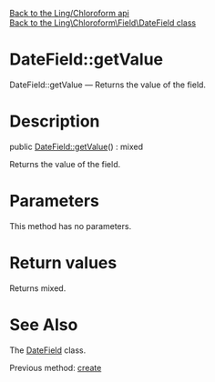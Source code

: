 [Back to the Ling/Chloroform api](https://github.com/lingtalfi/Chloroform/blob/master/doc/api/Ling/Chloroform.md)<br>
[Back to the Ling\Chloroform\Field\DateField class](https://github.com/lingtalfi/Chloroform/blob/master/doc/api/Ling/Chloroform/Field/DateField.md)


DateField::getValue
================



DateField::getValue — Returns the value of the field.




Description
================


public [DateField::getValue](https://github.com/lingtalfi/Chloroform/blob/master/doc/api/Ling/Chloroform/Field/DateField/getValue.md)() : mixed




Returns the value of the field.




Parameters
================

This method has no parameters.


Return values
================

Returns mixed.








See Also
================

The [DateField](https://github.com/lingtalfi/Chloroform/blob/master/doc/api/Ling/Chloroform/Field/DateField.md) class.

Previous method: [create](https://github.com/lingtalfi/Chloroform/blob/master/doc/api/Ling/Chloroform/Field/DateField/create.md)<br>

